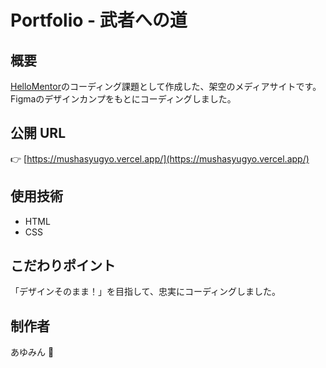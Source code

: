 # Portfolio - 武者への道

## 概要

[HelloMentor](https://hellomentor.jp/)のコーディング課題として作成した、架空のメディアサイトです。  
Figmaのデザインカンプをもとにコーディングしました。

## 公開 URL

👉 [https://mushasyugyo.vercel.app/](https://mushasyugyo.vercel.app/)

## 使用技術

- HTML
- CSS

## こだわりポイント

「デザインそのまま！」を目指して、忠実にコーディングしました。

## 制作者

あゆみん 🌻
